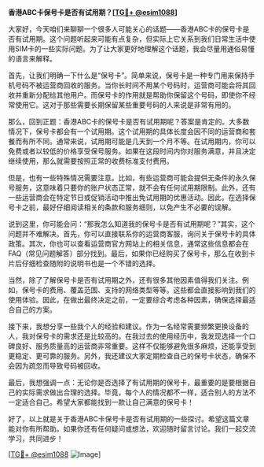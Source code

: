 **香港ABC卡保号卡是否有试用期？[[TG💪+ @esim1088](https://t.me/s/esim1088)]**

大家好，今天咱们来聊聊一个很多人可能关心的话题——香港ABC卡的保号卡是否有试用期。这个问题听起来可能有点复杂，但实际上它关系到我们日常生活中使用SIM卡的一些实际问题。为了让大家更好地理解这个话题，我会尽量用通俗易懂的语言来解释。

首先，让我们明确一下什么是“保号卡”。简单来说，保号卡是一种专门用来保持手机号码不被运营商回收的服务。当你长时间不用某个号码时，运营商可能会将其回收并重新分配给其他用户。而保号卡的作用就是帮助你保留这个号码，即使你不经常使用它。这对于那些需要长期保留某些重要号码的人来说是非常有用的。

那么，回到正题：香港ABC卡的保号卡是否有试用期呢？答案是肯定的。大多数情况下，保号卡都会有一个试用期。这个试用期的具体长度会因不同的运营商和套餐而有所不同。通常来说，试用期可能是几天到一个月不等。在试用期内，你可以免费或者以较低的价格享受保号服务。如果在这段时间内你对服务满意，并且决定继续使用，那么就需要按照正常的收费标准支付费用。

但是，也有一些特殊情况需要注意。比如，有些运营商可能会提供无条件的永久保号服务，这意味着只要你的账户状态正常，就不会有任何试用期限制。此外，还有一些运营商会在特定节日或促销活动中推出免试用期的优惠活动。因此，在选择保号卡之前，最好仔细阅读相关的条款和服务细则，以免产生不必要的误解。

说到这里，你可能会问：“那我怎么知道我的保号卡是否有试用期呢？”其实，这个问题并不难解决。首先，你可以直接联系你的运营商客服，询问关于保号卡的具体政策。其次，你也可以查看运营商官方网站上的相关信息，通常这些信息都会在FAQ（常见问题解答）部分找到。最后，如果你已经购买了保号卡，那么在收到卡片后仔细检查随附的说明书也是一个不错的选择。

当然，除了了解保号卡是否有试用期之外，还有很多其他因素值得我们关注。例如，保号卡的费用、覆盖范围、支持的网络类型等等。这些都会直接影响到我们的使用体验。因此，在做出最终决定之前，一定要综合考虑各种因素，确保选择最适合自己的方案。

接下来，我想分享一些我个人的经验和建议。作为一名经常需要频繁更换设备的人，我对保号卡的需求还是比较高的。在我过去的使用经历中，我发现选择一个口碑良好、服务质量高的运营商非常重要。这样不仅能够避免很多麻烦，还能享受到更稳定、更可靠的服务。另外，我还建议大家定期检查自己的保号卡状态，确保不会因为疏忽而导致号码被回收。

最后，我想强调一点：无论你是否选择了有试用期的保号卡，最重要的是要根据自己的实际需求做出合理的选择。毕竟，每个人的情况都不一样，适合别人的方法不一定适合自己。希望大家都能找到一款让自己满意的保号卡！

好了，以上就是关于香港ABC卡保号卡是否有试用期的一些探讨。希望这篇文章能对你有所帮助。如果你还有任何疑问或想法，欢迎随时留言讨论。我们一起交流学习，共同进步！

[[TG💪+ @esim1088](https://t.me/s/esim1088) ![Image](https://i.postimg.cc/4NQfJmqS/Snipaste-2025-05-13-00-14-12.png)]